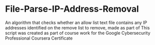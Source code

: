 # File-Parse-IP-Address-Removal
An algorithm that checks whether an allow list text file contains any IP addresses identified on the remove list to remove, made as part of This script was created as part of course work for the Google Cybersecurity Professional Coursera Certificate 

